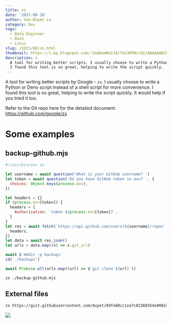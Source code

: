 ```yaml
---
title: zx
date: '2021-08-28'
author: Van-Duyet Le
category: Dev
tags:
  - Data Engineer
  - Bash
  - Linux
slug: /2021/08/zx.html
thumbnail: https://1.bp.blogspot.com/-UxQmomMaIJA/YSn3KPNcrQI/AAAAAAACNMA/nBsVLSi2dYUFx9QK1zWX8-s0ViiNSHLAQCLcBGAsYHQ/s0/zx-thumb.png
description: >
  A tool for writing better scripts. I usually choose to write a Python or Deno script instead of a shell script for more convenience. 
  I found this tool is so great, helping to write the script quickly.
---
```


A tool for writing better scripts by Google - `zx`.
I usually choose to write a Python or Deno script instead of a shell script for more convenience.
I found this tool is so great, helping to write the script quickly.
It would help if you tried it too.

Refer to the Git repo here for the detailed document: https://github.com/google/zx

# Some examples

## backup-github.mjs


```js
#!/usr/bin/env zx

let username = await question('What is your GitHub username? ')
let token = await question('Do you have GitHub token in env? ', {
  choices: Object.keys(process.env),
})

let headers = {}
if (process.env[token]) {
  headers = {
    Authorization: `token ${process.env[token]}`,
  }
}
let res = await fetch(`https://api.github.com/users/${username}/repos`, {
  headers,
})
let data = await res.json()
let urls = data.map((x) => x.git_url)

await $`mkdir -p backups`
cd('./backups')

await Promise.all(urls.map((url) => $`git clone ${url}`))
```

```bash
zx ./backup-github.mjs
```

## External files


```bash
zx https://gist.githubusercontent.com/duyet/04fe68cc1ce7c82360354a90824a5edd/raw/6e4dbcd74688fd492cbbb1f746e501f77c3f93d0/wttr.mjs
```

![](/media/2021/08/zx.png)
